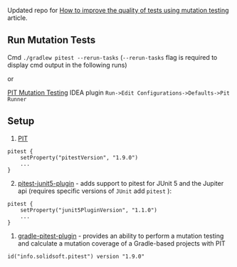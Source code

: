 Updated repo for [How to improve the quality of tests using mutation testing](https://medium.com/@inzuael/how-to-improve-the-quality-of-tests-using-mutation-testing-2346019829f1) article.

## Run Mutation Tests

Cmd 
`./gradlew pitest --rerun-tasks` (`--rerun-tasks` flag is required to display cmd output in the following runs)

or

[PIT Mutation Testing](https://plugins.jetbrains.com/plugin/7119-pit-mutation-testing) IDEA plugin 
`Run->Edit Configurations->Defaults->Pit Runner`

## Setup

1. [PIT](https://pitest.org/)
```
pitest {
    setProperty("pitestVersion", "1.9.0")
    ...
}
```

2. [pitest-junit5-plugin](https://github.com/pitest/pitest-junit5-plugin) - adds support to pitest for JUnit 5 and the Jupiter api
   (requires specific versions of `JUnit` add `pitest` ):

```
pitest {
    setProperty("junit5PluginVersion", "1.1.0")
    ...
}
```

1. [gradle-pitest-plugin](https://github.com/szpak/gradle-pitest-plugin) - provides an ability to perform a mutation testing and calculate a mutation coverage of a Gradle-based projects with PIT

```
id("info.solidsoft.pitest") version "1.9.0"
```
